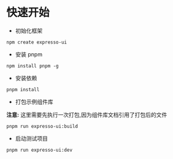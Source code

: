 # 快速开始

- 初始化框架

```
npm create expresso-ui
```

- 安装 pnpm

```
npm install pnpm -g
```

- 安装依赖

```
pnpm install
```

- 打包示例组件库

**注意:** 这里需要先执行一次打包,因为组件库文档引用了打包后的文件

```
pnpm run expresso-ui:build
```

- 启动测试项目

```
pnpm run expresso-ui:dev
```
